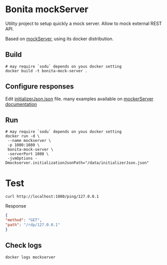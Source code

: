 # Bonita mockServer

Utility project to setup quickly a mock server. Allow to mock external REST API.

Based on [mockServer](http://www.mock-server.com/), using its docker distribution.

## Build

```shell script
# may require `sodu` depends on yous docker setting
docker build -t bonita-mock-server .
```

## Configure responses

Edit [initializerJson.json](data/initializerJson.json) file. many examples available on [mockerServer documentation](http://www.mock-server.com/mock_server/creating_expectations.html)


## Run

```shell script
# may require `sodu` depends on yous docker setting
docker run -d \
 --name mockserver \
 -p 1080:1080 \
 bonita-mock-server \
 -serverPort 1080 \
 -jvmOptions -Dmockserver.initializationJsonPath="/data/initializerJson.json"
```

# Test

```shell script
curl http://localhost:1080/ping/127.0.0.1
```
Response
```json
{
"method": "GET",
"path": "/rdp/127.0.0.1"
}
```

## Check logs

```shell script
docker logs mockserver
```